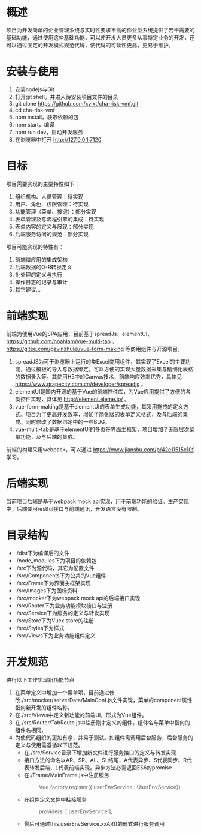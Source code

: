 # 概述
项目为开发简单的企业管理系统与实时性要求不高的作业型系统提供了若干需要的基础功能，通过使用这些基础功能，可以使开发人员更多从事特定业务的开发，还可以通过固定的开发模式规范代码，使代码的可读性更高，更易于维护。

# 安装与使用
1. 安装nodejs与Git
1. 打开git shell，并进入待安装项目文件的目录
1. git clone https://github.com/xylxt/cha-risk-vmf.git
1. cd cha-risk-vmf
1. npm install，获取依赖的包
1. npm start，编译
1. npm run dev，启动开发服务
1. 在浏览器中打开 http://127.0.0.1:7120

# 目标
项目需要实现的主要特性如下：
1. 组织机构、人员管理：待实现
1. 用户、角色、权限管理：待实现
1. 功能管理（菜单、按键）：部分实现
1. 表单管理及与流程引擎的集成：待实现
1. 表单内容的定义与展现：部分实现
1. 后端服务访问的规范：部分实现

项目可能实现的特性有：
1. 前端微应用的集成架构
1. 后端数据的O-R转换定义
1. 批处理的定义与执行
1. 操作日志的记录与审计
1. 其它建议...

# 前端实现
前端为使用Vue的SPA应用，目前基于spreadJs、elementUI、https://github.com/noahlam/vue-multi-tab 、https://gitee.com/gavinzhulei/vue-form-making 等商用组件与开源项目。
1. spreadJS为可于浏览器上运行的类Excel商用组件，其实现了Excel的主要功能，通过模板的导入与数据绑定，可以方便的实现大量数据采集与精细化表格的数据录入等。其使用H5中的Canvas技术，前端响应效率优秀，具体见 https://www.grapecity.com.cn/developer/spreadjs 。
1. elementUI是国内开源的基于Vue的前端控件库，为Vue应用提供了方便的各类控件实现，具体见 http://element.eleme.io/ 。
1. vue-form-making是基于elementUI的表单生成功能，其采用拖拽的定义方式。项目为了更高开发效率，增加了简化版的表单定义格式，及与后端的集成。同时修改了数据绑定中的一些BUG。
1. vue-multi-tab是基于elementUI的多页签界面主框架，项目增加了无限层次菜单功能，及与后端的集成。

前端的构建采用webpack，可以通过 https://www.jianshu.com/p/42e11515c10f 学习。

# 后端实现
当前项目后端是基于webpack mock api实现，用于前端功能的验证。生产实现中，后端使用restful接口与前端通讯，开发语言没有限制。

# 目录结构
* ./dist下为编译后的文件
* ./node_modules下为项目的依赖包
* ./src下为源代码，其它为配置文件
* ./src/Components下为公共的Vue组件
* ./src/Frame下为界面主框架实现
* ./src/Images下为图标资料
* ./src/mocker下为webpack mock api的后端接口实现
* ./src/Router下为业务功能模块接口与注册
* ./src/Service下为服务的定义与转发实现
* ./src/Store下为Vuex store的注册
* ./src/Styles下为样式
* ./src/Views下为业务功能组件定义

# 开发规范
进行以下工作实现新功能节点
1. 在菜单定义中增加一个菜单项，目前通过修改./src/mocker/serverData/MainConf.js文件实现，菜单的component属性指向新开发的组件名称。
1. 在./src/Views中定义新功能的前端UI，形式为Vue组件。
1. 在./src/Router/TabRoute.js中注册刚才定义的组件，组件名与菜单中指向的组件名相同。
1. 为使代码组织的更加有序，并易于测试。如组件需调用后台服务，后台服务的定义与使用需遵循以下规范。
   * 在./src/Service目录下增加新文件进行服务接口的定义与转发实现
   * 接口方法的命名以AR、SR、AL、SL结尾，A代表异步、S代表同步、R代表转发后端、L代表前端实现。异步方法必需返回ES6的promise
   * 在./Frame/MainFrame.js中注册服务
      >Vue.factory.register({'userEnvService': UserEnvService})
   * 在组件定义文件中挂接服务
      >providers: ['userEnvService'],
   * 最后可通过this.userEnvService.xxAR()的形式进行服务调用
